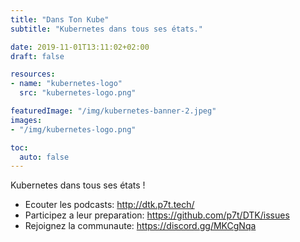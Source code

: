 ```yaml
---
title: "Dans Ton Kube"
subtitle: "Kubernetes dans tous ses états."

date: 2019-11-01T13:11:02+02:00
draft: false

resources:
- name: "kubernetes-logo"
  src: "kubernetes-logo.png"

featuredImage: "/img/kubernetes-banner-2.jpeg"
images:
- "/img/kubernetes-logo.png"

toc:
  auto: false
---
```


Kubernetes dans tous ses états !

* Ecouter les podcasts: http://dtk.p7t.tech/
* Participez a leur preparation: https://github.com/p7t/DTK/issues
* Rejoignez la communaute: https://discord.gg/MKCgNqa
